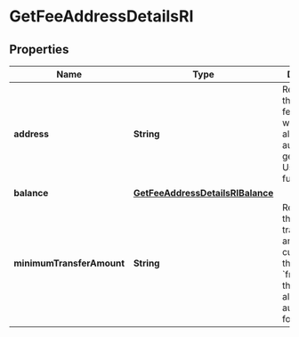 

# GetFeeAddressDetailsRI


## Properties

| Name | Type | Description | Notes |
|------------ | ------------- | ------------- | -------------|
|**address** | **String** | Represents the specific fee address, which is always automatically generated. Users must fund it. |  |
|**balance** | [**GetFeeAddressDetailsRIBalance**](GetFeeAddressDetailsRIBalance.md) |  |  |
|**minimumTransferAmount** | **String** | Represents the minimum transfer amount of the currency in the &#x60;fromAddress&#x60; that can be allowed for an automatic forwarding. |  |



